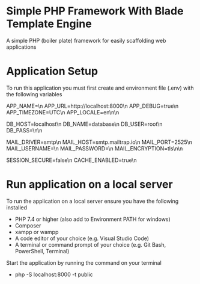 # Simple PHP Framework With Blade Template Engine
A simple PHP (boiler plate) framework for easily scaffolding web applications

# Application Setup
To run this application you must first create and environment file (.env) with the following variables

APP_NAME=\n
APP_URL=http://localhost:8000\n
APP_DEBUG=true\n
APP_TIMEZONE=UTC\n
APP_LOCALE=en\n\n

DB_HOST=localhost\n
DB_NAME=database\n
DB_USER=root\n
DB_PASS=\n\n

MAIL_DRIVER=smtp\n
MAIL_HOST=smtp.mailtrap.io\n
MAIL_PORT=2525\n
MAIL_USERNAME=\n
MAIL_PASSWORD=\n
MAIL_ENCRYPTION=tls\n\n

SESSION_SECURE=false\n
CACHE_ENABLED=true\n

# Run application on a local server
To run the application on a local server ensure you have the following installed
- PHP 7.4 or higher (also add to Environment PATH for windows)
- Composer
- xampp or wampp
- A code editor of your choice (e.g. Visual Studio Code)
- A terminal or command prompt of your choice (e.g. Git Bash, PowerShell, Terminal)

Start the application by running the command on your terminal
- php -S localhost:8000 -t public